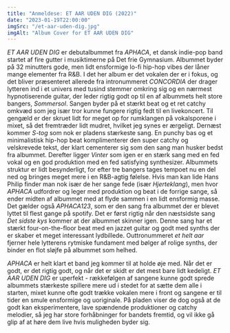 ```yaml
---
title: "Anmeldese: ET AAR UDEN DIG (2022)"
date: "2023-01-19T22:00:00"
imgSrc: "/et-aar-uden-dig.jpg"
imgAlt: "Album Cover for ET AAR UDEN DIG"
---
```


_ET AAR UDEN DIG_ er debutalbummet fra _APHACA_, et dansk indie-pop band startet af fire gutter i musiktimerne på Det frie Gymnasium. Albummet byder på 32 minutters gode, men lidt ensformige lo-fi hip-hop vibes der låner mange elementer fra R&B.
I det her album er det vokalen der er i fokus, og det bliver præsenteret allerede fra intronummeret _CONCORDIA_ der drager lytteren ind i et univers med tusind stemmer omkring sig og en nærmest hypnotiserende guitar, der leder rigtig godt op til en af albummets helt store bangers, _Sommersol_. Sangen byder på et stærkt beat og et ret catchy omkvæd som jeg især tror kunne fungere rigtig fedt til en livekoncert. Til gengæld er der skruet lidt for meget op for rumklangen på vokalsporene i mixet, så det fremtræder lidt mudret, hvilket jeg synes er ærgeligt.
Dernæst kommer _S-tog_ som nok er pladens stærkeste sang. En punchy bas og et minimalistisk hip-hop beat komplimenterer den super catchy og velskrevede tekst, der klart cementerer sig som den sang man husker bedst fra albummet.
Derefter ligger _Vinter_ som igen er en stærk sang med en fed vokal og en god produktion med en fed satisfying synthesizer.
Albummets struktur er lidt besynderligt, for efter tre bangers tages tempoet nu en del ned og bringes meget mere i en R&B-agtig følelse. Hvis man kan lide Hans Philip finder man nok især de her sange fede (især _Hjerteklang_), men hvor _APHACA_ udfordrer og leger med produktion og beat i de forrige sange, så ender midten af albummet med at flyde sammen i en lidt ensformig masse. Det gælder også _APHACA123_, som er den sang fra albummet der er blevet lyttet til flest gange på spotify.
Det er først rigtig når den næstsidste sang _Det sidste kys_ kommer at der albummet skinner igen. Denne sang har et stærkt four-on-the-floor beat med en jazzet guitar og godt med synths der er skaber et meget interessant lydbillede. 
Outtronummeret _et helt aar_ fjerner hele lytterens rytmiske fundament med bølger af rolige synths, der binder en flot sløjfe på albummet som helhed.

_APHACA_ er helt klart et band jeg kommer til at holde øje med. Når det er godt, er det rigtig godt, og når det er skidt er det mest bare lidt kedeligt. _ET AAR UDEN DIG_ er uperfekt - rækkefølgen af sangene kunne godt sprede albummets stærkeste spillere mere ud i stedet for at sætte dem alle i starten, mixet kunne ofte godt trække vokalen mere i front og sangene er til tider en smule ensformige og uoriginale. På pladen viser de dog også at de godt kan eksperimentere, lave spændende produktioner og catchy melodier, så jeg har store forhåbninger for bandets fremtid, og vil ikke gå glip af at høre dem live hvis muligheden byder sig.
